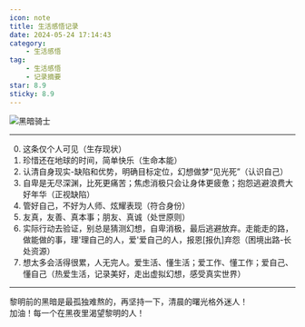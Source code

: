 ```yaml
---
icon: note
title: 生活感悟记录
date: 2024-05-24 17:14:43
category:
    - 生活感悟
tag:
    - 生活感悟
    - 记录摘要
star: 8.9
sticky: 8.9
---
```



![黑暗骑士](https://www.m1yellow.cn/doc-img/2022%E7%94%9F%E6%B4%BB%E6%84%9F%E6%82%9F%E6%91%98%E8%A6%81.assets/batman-cat.jpg)

------------------------------
0. 这条仅个人可见（生存现状）
1. 珍惜还在地球的时间，简单快乐（生命本能）
2. 认清自身现实-缺陷和优势，明确目标定位，幻想做梦“见光死”（认识自己）
3. 自卑是无尽深渊，比死更痛苦；焦虑消极只会让身体更疲惫；抱怨逃避浪费大好年华（正视缺陷）
4. 管好自己，不好为人师、炫耀表现（符合身份）
5. 友真，友善、真本事；朋友、真诚（处世原则）
6. 实际行动去验证，别总是猜测幻想，自卑消极，最后逃避放弃。走能走的路，做能做的事，理'理自己的人，爱'爱自己的人，报恩[报仇]弃怨（困境出路-长处资源）
7. 想太多会活得很累，人无完人。爱生活、懂生活；爱工作、懂工作；爱自己、懂自己（热爱生活，记录美好，走出虚拟幻想，感受真实世界）
------------------------------
黎明前的黑暗是最孤独难熬的，再坚持一下，清晨的曙光格外迷人！<br/>
加油！每一个在黑夜里渴望黎明的人！
